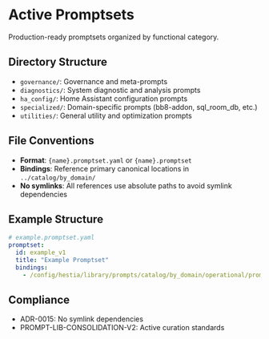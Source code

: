 # Active Promptsets

Production-ready promptsets organized by functional category.

## Directory Structure

- `governance/`: Governance and meta-prompts
- `diagnostics/`: System diagnostic and analysis prompts
- `ha_config/`: Home Assistant configuration prompts
- `specialized/`: Domain-specific prompts (bb8-addon, sql_room_db, etc.)
- `utilities/`: General utility and optimization prompts

## File Conventions

- **Format**: `{name}.promptset.yaml` or `{name}.promptset`
- **Bindings**: Reference primary canonical locations in `../catalog/by_domain/`
- **No symlinks**: All references use absolute paths to avoid symlink dependencies

## Example Structure

```yaml
# example.promptset.yaml
promptset:
  id: example_v1
  title: "Example Promptset"
  bindings:
    - /config/hestia/library/prompts/catalog/by_domain/operational/prompt_20250502_001_example.md
```

## Compliance

- ADR-0015: No symlink dependencies
- PROMPT-LIB-CONSOLIDATION-V2: Active curation standards